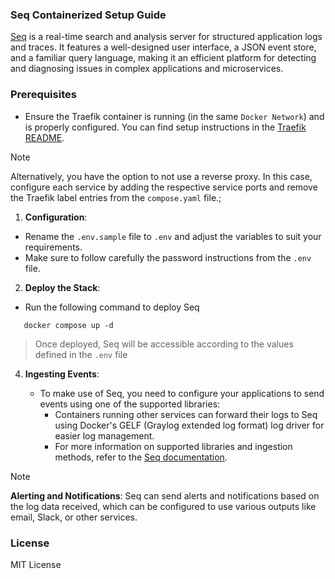 ### Seq Containerized Setup Guide

[Seq](https://docs.datalust.co/docs) is a real-time search and analysis server for structured application logs and traces. It features a well-designed user interface, a JSON event store, and a familiar query language, making it an efficient platform for detecting and diagnosing issues in complex applications and microservices.

### Prerequisites

- Ensure the Traefik container is running (in the same `Docker Network`) and is properly configured. You can find setup instructions in the [Traefik README]([https://github.com/amlucas0xff/boilerplates/docker-compose/traefik/README.md](https://github.com/amlucas0xff/boilerplates/docker-compose/traefik/README.md)).

> [!NOTE]
> Alternatively, you have the option to not use a reverse proxy. In this case, configure each service by adding the respective service ports and remove the Traefik label entries from the `compose.yaml` file.;

1. **Configuration**:
  - Rename the `.env.sample` file to `.env` and adjust the variables to suit your requirements.
  - Make sure to follow carefully the password instructions from the `.env` file.

2. **Deploy the Stack**:
  - Run the following command to deploy Seq
     
```shell
   docker compose up -d
```
  > Once deployed, Seq will be accessible according to the values defined in the `.env` file 

4. **Ingesting Events**:

   - To make use of Seq, you need to configure your applications to send events using one of the supported libraries:
     - Containers running other services can forward their logs to Seq using Docker's GELF (Graylog extended log format) log driver for easier log management.
     - For more information on supported libraries and ingestion methods, refer to the [Seq documentation](https://docs.datalust.co/docs).

  > [!NOTE]
  > **Alerting and Notifications**: Seq can send alerts and notifications based on the log data received, which can be configured to use various outputs like email, Slack, or other services.

### License
MIT License

